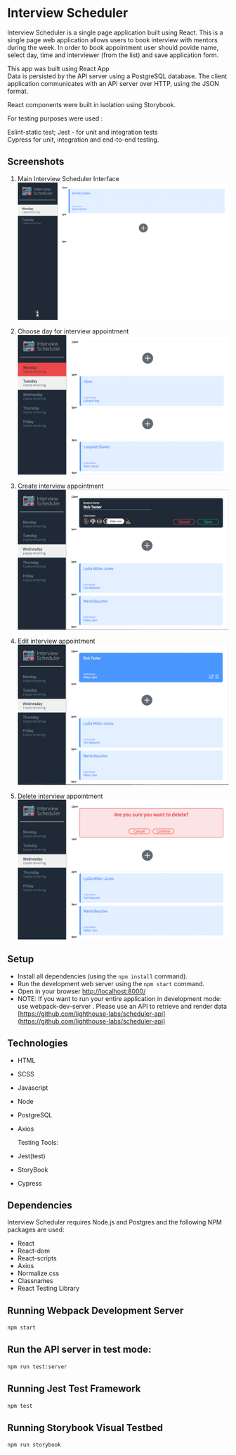 # Interview Scheduler

Interview Scheduler is a single page application built using React. 
This is a single page web application allows users to book interview with mentors during the week. 
In order to book appointment user should povide name, select day, time and interviewer (from the list) and save application form.


This app was built using React App  
Data is persisted by the API server using a PostgreSQL database. The client application communicates with an API server over HTTP, using the JSON format. 

React components were built in isolation using Storybook.

For testing purposes were used : 

Eslint-static test;
Jest - for unit and integration tests  
Cypress for unit, integration and end-to-end testing.


## Screenshots

1. Main Interview Scheduler Interface
!["Main Interview Scheduler Interface"](https://github.com/tonyloba/scheduler/blob/master/docs/main_page.png)

2. Choose day for interview appointment
!["Choose day for appointment"](https://github.com/tonyloba/scheduler/blob/master/docs/choose_day.png)

3. Create interview appointment
!["Create appointment"](https://github.com/tonyloba/scheduler/blob/master/docs/create_interview.png)

4. Edit interview appointment
!["Edit appointment"](https://github.com/tonyloba/scheduler/blob/master/docs/edit_interview.png)

5. Delete interview appointment
!["Delete appointment"](https://github.com/tonyloba/scheduler/blob/master/docs/delete_interview.png)

## Setup

- Install all dependencies (using the `npm install` command).
- Run the development web server using the `npm start` command.
- Open in your browser [http://localhost:8000/](http://localhost:8000/)
- NOTE: If you want to run your entire application in development mode: use webpack-dev-server . Please use an API to retrieve and render data [https://github.com/lighthouse-labs/scheduler-api](https://github.com/lighthouse-labs/scheduler-api)

## Technologies

- HTML
- SCSS
- Javascript
- Node
- PostgreSQL
- Axios
  
  Testing Tools:
- Jest(test)
- StoryBook
- Cypress


## Dependencies

Interview Scheduler requires Node.js and Postgres and the following NPM packages are used:

- React
- React-dom
- React-scripts
- Axios
- Normalize.css
- Classnames
- React Testing Library

## Running Webpack Development Server

```sh
npm start
```

## Run the API server in test mode:

```sh
npm run test:server
```

## Running Jest Test Framework

```sh
npm test
```

## Running Storybook Visual Testbed

```sh
npm run storybook
```

